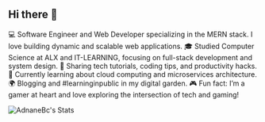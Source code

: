 ## Hi there 👋

💻 Software Engineer and Web Developer specializing in the MERN stack. I love building dynamic and scalable web applications.
🎓 Studied Computer Science at ALX and IT-LEARNING, focusing on full-stack development and system design.
🎥 Sharing tech tutorials, coding tips, and productivity hacks.
🌱 Currently learning about cloud computing and microservices architecture.
🌍 Blogging and #learninginpublic in my digital garden.
🎮 Fun fact: I’m a gamer at heart and love exploring the intersection of tech and gaming!

![AdnaneBc's Stats](https://github-readme-stats.vercel.app/api?username=AdnaneBc&theme=vue-dark&show_icons=true&hide_border=true&count_private=true)
<!--
**AdnaneBc/AdnaneBc** is a ✨ _special_ ✨ repository because its `README.md` (this file) appears on your GitHub profile.

Here are some ideas to get you started:

- 🔭 I’m currently working on ...
- 🌱 I’m currently learning ...
- 👯 I’m looking to collaborate on ...
- 🤔 I’m looking for help with ...
- 💬 Ask me about ...
- 📫 How to reach me: ...
- 😄 Pronouns: ...
- ⚡ Fun fact: ...
-->
